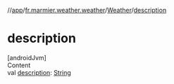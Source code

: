 //[app](../../../index.md)/[fr.marmier.weather.weather](../index.md)/[Weather](index.md)/[description](description.md)



# description  
[androidJvm]  
Content  
val [description](description.md): [String](https://kotlinlang.org/api/latest/jvm/stdlib/kotlin/-string/index.html)  



